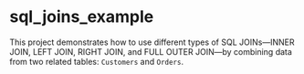 # sql_joins_example
This project demonstrates how to use different types of SQL JOINs—INNER JOIN, LEFT JOIN, RIGHT JOIN, and FULL OUTER JOIN—by combining data from two related tables: `Customers` and `Orders`.
